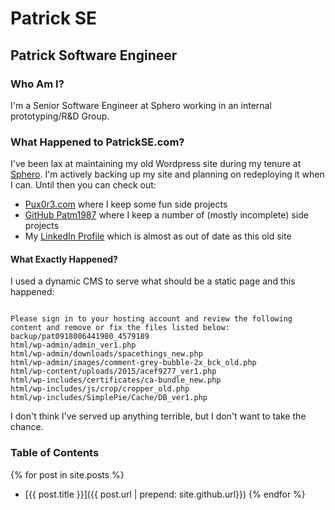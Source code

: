 # Patrick SE
## Patrick Software Engineer
### Who Am I?
I'm a Senior Software Engineer at Sphero working in an internal prototyping/R&D Group.
### What Happened to PatrickSE.com?
I've been lax at maintaining my old Wordpress site during my tenure at [Sphero](http://sphero.com). I'm actively backing up my site and planning on redeploying it when I can. Until then you can check out:
* [Pux0r3.com](http://pux0r3.com) where I keep some fun side projects
* [GitHub Patm1987](http://github.com/patm1987) where I keep a number of (mostly incomplete) side projects
* My [LinkedIn Profile](https://www.linkedin.com/in/patrick-martin-268a85a/) which is almost as out of date as this old site
#### What Exactly Happened?
I used a dynamic CMS to serve what should be a static page and this happened:
```We recently completed a routine security checkup of our servers and platforms. Our scans flagged your patrickse.com hosting accounts as containing possible malware.

Please sign in to your hosting account and review the following content and remove or fix the files listed below:
backup/pat0918006441980_4579189
html/wp-admin/admin_ver1.php
html/wp-admin/downloads/spacethings_new.php
html/wp-admin/images/comment-grey-bubble-2x_bck_old.php
html/wp-content/uploads/2015/acef9277_ver1.php
html/wp-includes/certificates/ca-bundle_new.php
html/wp-includes/js/crop/cropper_old.php
html/wp-includes/SimplePie/Cache/DB_ver1.php
```

I don't think I've served up anything terrible, but I don't want to take the chance.
### Table of Contents
{% for post in site.posts %}
* [{{ post.title }}]({{ post.url | prepend: site.github.url}})
{% endfor %}